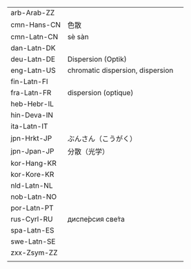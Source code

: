 | | | |
|-|-|-|
| arb-Arab-ZZ |  |  |
| cmn-Hans-CN | 色散 |  |
| cmn-Latn-CN | sè sàn |  |
| dan-Latn-DK |  |  |
| deu-Latn-DE | Dispersion (Optik) |  |
| eng-Latn-US | chromatic dispersion, dispersion |  |
| fin-Latn-FI |  |  |
| fra-Latn-FR | dispersion (optique) |  |
| heb-Hebr-IL |  |  |
| hin-Deva-IN |  |  |
| ita-Latn-IT |  |  |
| jpn-Hrkt-JP | ぶんさん（こうがく） |  |
| jpn-Jpan-JP | 分散（光学） |  |
| kor-Hang-KR |  |  |
| kor-Kore-KR |  |  |
| nld-Latn-NL |  |  |
| nob-Latn-NO |  |  |
| por-Latn-PT |  |  |
| rus-Cyrl-RU | диспе́рсия све́та |  |
| spa-Latn-ES |  |  |
| swe-Latn-SE |  |  |
| zxx-Zsym-ZZ |  |  |
|  |  |  |
